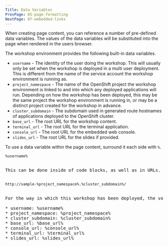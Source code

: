 ```yaml
---
Title: Data Variables
PrevPage: 05-page-formatting
NextPage: 07-embedded-links
---
```


When creating page content, you can reference a number of pre-defined data variables. The values of the data variables will be substituted into the page when rendered in the users browser.

The workshop environment provides the following built-in data variables.

* `username` - The identity of the user doing the workshop. This will usually only be set when the workshop is deployed in a multi user deployment. This is different from the name of the service account the workshop environment is running as.
* `project_namespace` - The name of the OpenShift project the workshop environment is linked to and into which any deployed applications will run. Depending on how the workshop has been deployed, this may be the same project the workshop environment is running in, or may be a distinct project created for the workshop in advance.
* `cluster_subdomain` - The subdomain used in generated route hostnames of applications deployed to the OpenShift cluster.
* `base_url` - The root URL for the workshop content.
* `terminal_url` - The root URL for the terminal application.
* `console_url` - The root URL for the embedded web console.
* `slides_url` - The root URL for the slides if provided.

To use a data variable within the page content, surround it each side with `%`.

<pre><code>%username%</code><pre/>

This can be done inside of code blocks, as well as in URLs.

<pre><code>http://sample-%project_namespace%.%cluster_subdomain%/</code><pre/>

For the way in which this workshop has been deployed, the values of these variables are:

* username: %username%
* project_namespace: %project_namespace%
* cluster_subdomain: %cluster_subdomain%
* base_url: %base_url%
* console_url: %console_url%
* terminal_url: %terminal_url%
* slides_url: %slides_url%
